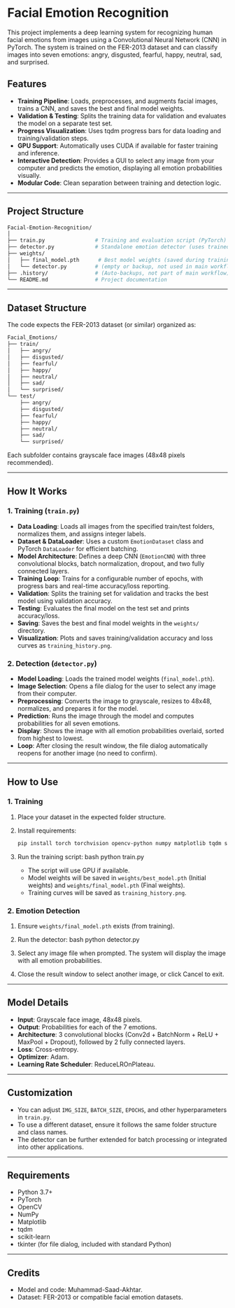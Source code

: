 # Facial Emotion Recognition

This project implements a deep learning system for recognizing human facial emotions from images using a Convolutional Neural Network (CNN) in PyTorch. The system is trained on the FER-2013 dataset and can classify images into seven emotions: angry, disgusted, fearful, happy, neutral, sad, and surprised.

## Features

- **Training Pipeline**: Loads, preprocesses, and augments facial images, trains a CNN, and saves the best and final model weights.
- **Validation & Testing**: Splits the training data for validation and evaluates the model on a separate test set.
- **Progress Visualization**: Uses tqdm progress bars for data loading and training/validation steps.
- **GPU Support**: Automatically uses CUDA if available for faster training and inference.
- **Interactive Detection**: Provides a GUI to select any image from your computer and predicts the emotion, displaying all emotion probabilities visually.
- **Modular Code**: Clean separation between training and detection logic.

---

## Project Structure

```bash
Facial-Emotion-Recognition/
│
├── train.py                # Training and evaluation script (PyTorch)
├── detector.py             # Standalone emotion detector (uses trained model)
├── weights/
│   ├── final_model.pth      # Best model weights (saved during training)
│   └── detector.py         # (empty or backup, not used in main workflow)
├── .history/               # (Auto-backups, not part of main workflow)
└── README.md               # Project documentation
```

---

## Dataset Structure

The code expects the FER-2013 dataset (or similar) organized as:

```bash
Facial_Emotions/
├── train/
│   ├── angry/
│   ├── disgusted/
│   ├── fearful/
│   ├── happy/
│   ├── neutral/
│   ├── sad/
│   └── surprised/
└── test/
    ├── angry/
    ├── disgusted/
    ├── fearful/
    ├── happy/
    ├── neutral/
    ├── sad/
    └── surprised/
```

Each subfolder contains grayscale face images (48x48 pixels recommended).

---

## How It Works

### 1. Training (`train.py`)

- **Data Loading**: Loads all images from the specified train/test folders, normalizes them, and assigns integer labels.
- **Dataset & DataLoader**: Uses a custom `EmotionDataset` class and PyTorch `DataLoader` for efficient batching.
- **Model Architecture**: Defines a deep CNN (`EmotionCNN`) with three convolutional blocks, batch normalization, dropout, and two fully connected layers.
- **Training Loop**: Trains for a configurable number of epochs, with progress bars and real-time accuracy/loss reporting.
- **Validation**: Splits the training set for validation and tracks the best model using validation accuracy.
- **Testing**: Evaluates the final model on the test set and prints accuracy/loss.
- **Saving**: Saves the best and final model weights in the `weights/` directory.
- **Visualization**: Plots and saves training/validation accuracy and loss curves as `training_history.png`.

### 2. Detection (`detector.py`)

- **Model Loading**: Loads the trained model weights (`final_model.pth`).
- **Image Selection**: Opens a file dialog for the user to select any image from their computer.
- **Preprocessing**: Converts the image to grayscale, resizes to 48x48, normalizes, and prepares it for the model.
- **Prediction**: Runs the image through the model and computes probabilities for all seven emotions.
- **Display**: Shows the image with all emotion probabilities overlaid, sorted from highest to lowest.
- **Loop**: After closing the result window, the file dialog automatically reopens for another image (no need to confirm).

---

## How to Use

### 1. Training

1. Place your dataset in the expected folder structure.
2. Install requirements:

   ```bash
   pip install torch torchvision opencv-python numpy matplotlib tqdm scikit-learn
   ```

3. Run the training script:
   bash
   python train.py

   - The script will use GPU if available.
   - Model weights will be saved in `weights/best_model.pth` (Initial weights) and `weights/final_model.pth` (Final weights).
   - Training curves will be saved as `training_history.png`.

### 2. Emotion Detection

1. Ensure `weights/final_model.pth` exists (from training).
2. Run the detector:
   bash
   python detector.py

3. Select any image file when prompted. The system will display the image with all emotion probabilities.
4. Close the result window to select another image, or click Cancel to exit.

---

## Model Details

- **Input**: Grayscale face image, 48x48 pixels.
- **Output**: Probabilities for each of the 7 emotions.
- **Architecture**: 3 convolutional blocks (Conv2d + BatchNorm + ReLU + MaxPool + Dropout), followed by 2 fully connected layers.
- **Loss**: Cross-entropy.
- **Optimizer**: Adam.
- **Learning Rate Scheduler**: ReduceLROnPlateau.

---

## Customization

- You can adjust `IMG_SIZE`, `BATCH_SIZE`, `EPOCHS`, and other hyperparameters in `train.py`.
- To use a different dataset, ensure it follows the same folder structure and class names.
- The detector can be further extended for batch processing or integrated into other applications.

---

## Requirements

- Python 3.7+
- PyTorch
- OpenCV
- NumPy
- Matplotlib
- tqdm
- scikit-learn
- tkinter (for file dialog, included with standard Python)

---

## Credits

- Model and code: Muhammad-Saad-Akhtar.
- Dataset: FER-2013 or compatible facial emotion datasets.
